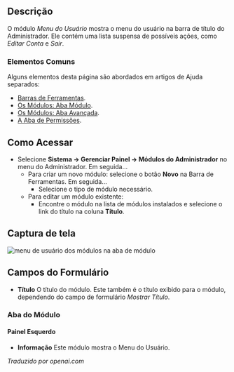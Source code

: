 <!-- Filename: Help4.x:Admin_Modules:_User_Menu  / Display title: Módulos: Menu do Usuário -->

## Descrição

O módulo *Menu do Usuário* mostra o menu do usuário na barra de título do Administrador. Ele contém uma lista suspensa de possíveis ações, como *Editar Conta* e *Sair*.

### Elementos Comuns

Alguns elementos desta página são abordados em artigos de Ajuda separados:

* [Barras de Ferramentas](jdocmanual?article=help/common-elements/toolbars).
* [Os Módulos: Aba Módulo](jdocmanual?article=help/modules/modules-module-tab).
* [Os Módulos: Aba Avançada](jdocmanual?article=help/modules/modules-advanced-tab).
* [A Aba de Permissões](jdocmanual?article=help/common-elements/edit-permissions).

## Como Acessar

- Selecione **Sistema → Gerenciar Painel → Módulos do Administrador** no menu do Administrador. Em seguida...
  - Para criar um novo módulo: selecione o botão **Novo** na Barra de Ferramentas. Em seguida...
    - Selecione o tipo de módulo necessário.
  - Para editar um módulo existente:
    - Encontre o módulo na lista de módulos instalados e selecione o
      link do título na coluna **Título**.

## Captura de tela

![menu de usuário dos módulos na aba de módulo](../../../ptbr/images/modules-admin/modules-user-menu-module-tab.png)

## Campos do Formulário

- **Título** O título do módulo. Este também é o título exibido
  para o módulo, dependendo do campo de formulário *Mostrar Título*.

### Aba do Módulo

#### Painel Esquerdo

- **Informação** Este módulo mostra o Menu do Usuário.

*Traduzido por openai.com*

